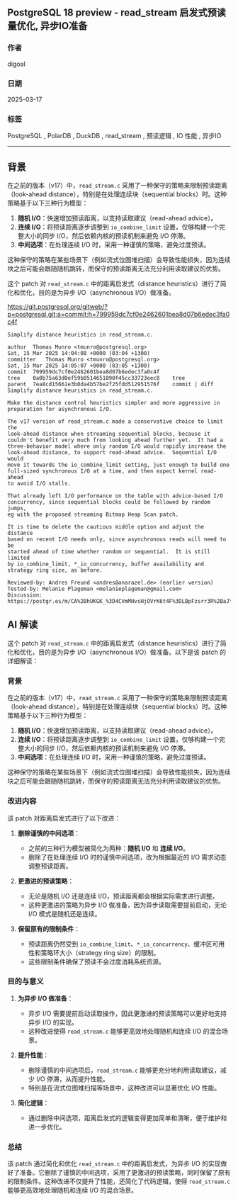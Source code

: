 ## PostgreSQL 18 preview - read_stream 启发式预读量优化, 异步IO准备  
                                                                                                                    
### 作者                                                                                        
digoal                                                                                        
                                                                                               
### 日期                                                                                             
2025-03-17                                                                                      
                                                                                            
### 标签                                                                                          
PostgreSQL , PolarDB , DuckDB , read_stream , 预读逻辑 , IO 性能 , 异步IO                
                                                                                                                   
----                                                                                            
                                                                                                          
## 背景     
在之前的版本（v17）中，`read_stream.c` 采用了一种保守的策略来限制预读距离（look-ahead distance），特别是在处理连续块（sequential blocks）时。这种策略基于以下三种行为模型：  
1. **随机 I/O**：快速增加预读距离，以支持读取建议（read-ahead advice）。  
2. **连续 I/O**：将预读距离逐步调整到 `io_combine_limit` 设置，仅够构建一个完整大小的同步 I/O，然后依赖内核的预读机制来避免 I/O 停滞。  
3. **中间选项**：在处理连续 I/O 时，采用一种谨慎的策略，避免过度预读。  
  
这种保守的策略在某些场景下（例如流式位图堆扫描）会导致性能损失，因为连续块之后可能会跟随随机跳转，而保守的预读距离无法充分利用读取建议的优势。      
  
这个 patch 对 `read_stream.c` 中的距离启发式（distance heuristics）进行了简化和优化，目的是为异步 I/O（asynchronous I/O）做准备。   
  
https://git.postgresql.org/gitweb/?p=postgresql.git;a=commit;h=799959dc7cf0e2462601bea8d07b6edec3fa0c4f  
```    
Simplify distance heuristics in read_stream.c.  
  
author	Thomas Munro <tmunro@postgresql.org>	  
Sat, 15 Mar 2025 14:04:08 +0000 (03:04 +1300)  
committer	Thomas Munro <tmunro@postgresql.org>	  
Sat, 15 Mar 2025 14:05:07 +0000 (03:05 +1300)  
commit	799959dc7cf0e2462601bea8d07b6edec3fa0c4f  
tree	0a0b75a63d0ef59b8514651890f45cc33723eec8	tree  
parent	7ea8cd15661e3b0da4b57be2f25fdd512951576f	commit | diff  
Simplify distance heuristics in read_stream.c.  
  
Make the distance control heuristics simpler and more aggressive in  
preparation for asynchronous I/O.  
  
The v17 version of read_stream.c made a conservative choice to limit the  
look-ahead distance when streaming sequential blocks, because it  
couldn't benefit very much from looking ahead further yet.  It had a  
three-behavior model where only random I/O would rapidly increase the  
look-ahead distance, to support read-ahead advice.  Sequential I/O would  
move it towards the io_combine_limit setting, just enough to build one  
full-sized synchronous I/O at a time, and then expect kernel read-ahead  
to avoid I/O stalls.  
  
That already left I/O performance on the table with advice-based I/O  
concurrency, since sequential blocks could be followed by random jumps,  
eg with the proposed streaming Bitmap Heap Scan patch.  
  
It is time to delete the cautious middle option and adjust the distance  
based on recent I/O needs only, since asynchronous reads will need to be  
started ahead of time whether random or sequential.  It is still limited  
by io_combine_limit, *_io_concurrency, buffer availability and  
strategy ring size, as before.  
  
Reviewed-by: Andres Freund <andres@anarazel.de> (earlier version)  
Tested-by: Melanie Plageman <melanieplageman@gmail.com>  
Discussion: https://postgr.es/m/CA%2BhUKGK_%3D4CVmMHvsHjOVrK6t4F%3DLBpFzsrr3R%2BaJYN8kcTfWg%40mail.gmail.com  
```    
    
## AI 解读    
这个 patch 对 `read_stream.c` 中的距离启发式（distance heuristics）进行了简化和优化，目的是为异步 I/O（asynchronous I/O）做准备。以下是该 patch 的详细解读：  
  
  
### 背景  
在之前的版本（v17）中，`read_stream.c` 采用了一种保守的策略来限制预读距离（look-ahead distance），特别是在处理连续块（sequential blocks）时。这种策略基于以下三种行为模型：  
1. **随机 I/O**：快速增加预读距离，以支持读取建议（read-ahead advice）。  
2. **连续 I/O**：将预读距离逐步调整到 `io_combine_limit` 设置，仅够构建一个完整大小的同步 I/O，然后依赖内核的预读机制来避免 I/O 停滞。  
3. **中间选项**：在处理连续 I/O 时，采用一种谨慎的策略，避免过度预读。  
  
这种保守的策略在某些场景下（例如流式位图堆扫描）会导致性能损失，因为连续块之后可能会跟随随机跳转，而保守的预读距离无法充分利用读取建议的优势。  
  
### 改进内容  
该 patch 对距离启发式进行了以下改进：  
  
1. **删除谨慎的中间选项**：  
   - 之前的三种行为模型被简化为两种：**随机 I/O** 和 **连续 I/O**。  
   - 删除了在处理连续 I/O 时的谨慎中间选项，改为根据最近的 I/O 需求动态调整预读距离。  
  
2. **更激进的预读策略**：  
   - 无论是随机 I/O 还是连续 I/O，预读距离都会根据实际需求进行调整。  
   - 这种更激进的策略为异步 I/O 做准备，因为异步读取需要提前启动，无论 I/O 模式是随机还是连续。  
  
3. **保留原有的限制条件**：  
   - 预读距离仍然受到 `io_combine_limit`、`*_io_concurrency`、缓冲区可用性和策略环大小（strategy ring size）的限制。  
   - 这些限制条件确保了预读不会过度消耗系统资源。  
  
  
### 目的与意义  
1. **为异步 I/O 做准备**：  
   - 异步 I/O 需要提前启动读取操作，因此更激进的预读策略可以更好地支持异步 I/O 的实现。  
   - 这种改进使得 `read_stream.c` 能够更高效地处理随机和连续 I/O 的混合场景。  
  
2. **提升性能**：  
   - 删除谨慎的中间选项后，`read_stream.c` 能够更充分地利用读取建议，减少 I/O 停滞，从而提升性能。  
   - 特别是在流式位图堆扫描等场景中，这种改进可以显著优化 I/O 性能。  
  
3. **简化逻辑**：  
   - 通过删除中间选项，距离启发式的逻辑变得更加简单和清晰，便于维护和进一步优化。  
  
  
### 总结  
该 patch 通过简化和优化 `read_stream.c` 中的距离启发式，为异步 I/O 的实现做好了准备。它删除了谨慎的中间选项，采用了更激进的预读策略，同时保留了原有的限制条件。这种改进不仅提升了性能，还简化了代码逻辑，使得 `read_stream.c` 能够更高效地处理随机和连续 I/O 的混合场景。  
  

